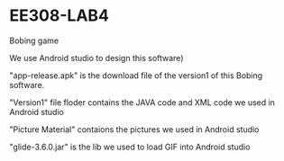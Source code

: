 # EE308-LAB4
Bobing game

We use Android studio to design this software)

"app-release.apk" is the download file of the version1 of this Bobing software.

"Version1" file floder contains the JAVA code and XML code we used in Android studio

"Picture Material" contaions the pictures we used in Android studio

"glide-3.6.0.jar" is the lib we used to load GIF into Android studio
